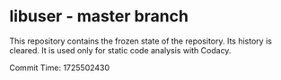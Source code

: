 # libuser - master branch

This repository contains the frozen state of the repository.
Its history is cleared. It is used only for static code
analysis with Codacy.

Commit Time: 1725502430